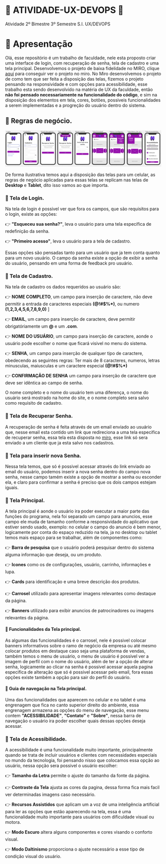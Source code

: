  # :large_blue_circle: ATIVIDADE-UX-DEVOPS :large_blue_circle:

Atividade 2º Bimestre 3º Semestre S.I. UX/DEVOPS

   # 🔵 Apresentação

 Olá, esse repositório é um trabalho de faculdade, nele esta proposto criar uma interface de login, com recuperação de senha, tela de cadastro e uma tela principal. Desenvolvemos o projeto de baixa fidelidade no MIRO, clique [aqui](https://miro.com/welcomeonboard/TTQ5cmFrS0hOV2RkVk5IZUhVQlVxemxvR0ljV0wwQmVZTUV5MTdZdnk2VWZhaHFJbkI0dmtSNHg5d2NqcUM0VHwzNDU4NzY0NTg4ODY5OTkyODgzfDI=?share_link_id=768665701708) para conseguir ver o projeto no miro.
   No Miro desenvolvemos o projeto de como tem que ser feita a disposição das telas, fizemos o projeto pensando na responsividade e com opções para acessibilidade, esse trabalho esta sendo desenvolvido na matéria de UX da faculdade, então **não foi pensado necessariamente na funcionalidade do código**, e sim na disposição dos elementos em tela, cores, botões, possiveis funcionalidades a serem implementadas e a progreção do usuário dentro do sistema.

   ## 🔷 Regras de negócio.

   ![Imagem do projeto no MIRO](https://raw.githubusercontent.com/danielsz3/ATIVIDADE-UX-DEVOPS/46c5ae0f28803490ff69cbddc5481cddf9dfa352/img/Imagens%20interface%20de%20baixa%20fidelidade.png)

   De forma ilustrativa temos aqui a disposição das telas para um celular, as regras de negócio aplicadas para essas telas se replicam nas telas de **Desktop** e **Tablet**, dito isso vamos ao que importa.

   ### :small_blue_diamond: Tela de Login.
   Na tela de login é possivel ver que fora os campos, que são requisitos para o login, existe as opções:
   
   👉 **"Esqueceu sua senha?"**, leva o usuário para uma tela específica de redefinição da senha.
   
   👉 **"Primeiro acesso"**, leva o usuário para a tela de cadastro.
   
   Essas opções são pensadas tanto para um usuário que ja tem conta quanto para um novo usuário. O campo da senha existe a opção de exibir a senha do usuário, pensando em uma forma de feedback pro usuário.

   ### :small_blue_diamond: Tela de Cadastro.

   
   Na tela de cadastro os dados requeridos ao usuário são:

   
   👉 **NOME COMPLETO**, um campo para inserção de caractere, não deve permitir a entrada de caracteres especiais **(@!#$%*)**, ou numero **(1,2,3,4,5,6,7,8,9,0)**   ]
   
   👉 **EMAIL**, um campo para inserção de caractere, deve permitir obrigatóriamente um **@** e um **.com**.
   
   👉 **NOME DO USUÁRIO**, um campo para inserção de caractere, aonde o usuário pode escolher o nome que ficará visivel no menu do sistema.
   
   👉 **SENHA**, um campo para inserção de qualquer tipo de caractere, obedecendo as seguintes regras: Ter mais de 8 caracteres, numeros, letras minusculas, maiusculas e um caractere especial **(@!#$%*)**
   
   👉 **CONFIRMAÇÃO DE SENHA** um campo para inserção de caractere que deve ser idêntica ao campo de senha.

   
   O nome completo e o nome do usuário tem uma diferença, o nome do usuário será mostrado na home do site, e o nome completo sera salvo como requisito de cadastro.
   

   ### :small_blue_diamond: Tela de Recuperar Senha.
   
   A recuperação de senha é feita através de um email enviado ao usuário que, nesse email esta contido um link que redireciona a uma tela especifica de recuperar senha, essa tela esta disposta no [miro](https://miro.com/welcomeonboard/TTQ5cmFrS0hOV2RkVk5IZUhVQlVxemxvR0ljV0wwQmVZTUV5MTdZdnk2VWZhaHFJbkI0dmtSNHg5d2NqcUM0VHwzNDU4NzY0NTg4ODY5OTkyODgzfDI=?share_link_id=768665701708), esse link só sera enviado a um cliente que ja esta salvo nos cadastros.
 
   ### :small_blue_diamond: Tela para inserir nova Senha.
   
   Nessa tela temos, que só é possivel acessar através do link enviado ao email do usuário, podemos inserir a nova senha dentro do campo nova senha, nesse campo tamém existe a opção de mostrar a senha ou esconder ela, e claro para confirmar a senha é preciso que os dois campos estejam iguais.

   ### :small_blue_diamond: Tela Principal.
   
   A tela principal é aonde o usuário ira poder executar a maior parte das funções do programa, nela foi separado um campo para anuncios, esse campo ele muda de tamanho conforme a responsividade do aplicativo que estiver sendo usado, exemplo: no celular o campo do anuncio é bem menor, logicamente por conta do espaço reduzido na tela, ja no desktop ou tablet temos mais espaço para se trabalhar, além de componentes como:
   
   👉 **Barra de pesquisa** que o usuário poderá pesquisar dentro do sistema alguma informação que deseja, ou um produto.

   👉 **Icones** como os de configurações, usuário, carrinho, informações e lupa.

   👉 **Cards** para identificação e uma breve descrição dos produtos.

   👉 **Carrosel** utilizado para apresentar imagens relevantes como destaque da página.

   👉 **Banners** utilizado para exibir anuncios de patrocinadores ou imagens relevantes da página.

   
   #### :small_blue_diamond: Funcionalidades da Tela principal.
   
   As algumas das funcionalidades é o carrosel, nele é possivel colocar banners informativos sobre o ramo de negócio da empresa ou até mesmo colocar produtos em destaque caso seja uma plataforma de vendas, também temos o menu de usuário, o menu de usuário é possivel ver a imagem de perfil com o nome do usuário, além de ter a opção de alterar senha, logicamente ao clicar na senha é possivel acessar aquela pagina especifica de alteração que só é possivel acessar pelo email, fora essas opções existe também a opção para sair do perfil do usuário.

   #### :small_blue_diamond: Guia de navegação na Tela principal.
   
   Uma das funcionalidades que aparecem no celular e no tablet é uma engrenagem que fica no canto superior direito do ambiente, essa engrenagem armazena as opções do menu de navegação, esse menu contem **"ACESSIBILIDADE"**, **"Contato"** e **"Sobre"**, nessa barra de navegação o usuário ira poder escolher quais dessas opções deseja acessar.

   ### :small_blue_diamond: Tela de Acessibilidade.
   
   A acessibilidade é uma funcionalidade muito importante, principalmente quando se trata de incluir usuários e clientes com necessidades especiais no mundo da tecnologia, foi pensando nisso que colocamos essa opção ao usuário, nessa opção sera possivel o usuário escolher:
   
   👉 **Tamanho da Letra**  permite o ajuste do tamanho da fonte da página.
   
   👉 **Contraste da Tela** ajusta as cores da pagina, dessa forma fica mais facil ver determinadas imagens caso necessário.

   👉 **Recursos Assistidos** que aplicam um a voz de uma inteligência artificial para ler as opções que estão aparecendo na tela, essa é uma funcionalidade muito importante para usuários com dificuldade visual ou motora.
   
   👉  **Modo Escuro** altera alguns componentes e cores visando o conforto visual.

   👉 **Modo Daltinismo** proporciona o ajuste necessário a esse tipo de condição visual do usuário.

   
  


